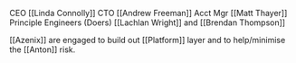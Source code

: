 CEO [[Linda Connolly]]
CTO [[Andrew Freeman]]
Acct Mgr [[Matt Thayer]]
Principle Engineers (Doers) [[Lachlan Wright]] and [[Brendan Thompson]]

[[Azenix]] are engaged to build out [[Platform]] layer and to help/minimise the  [[Anton]] risk.
